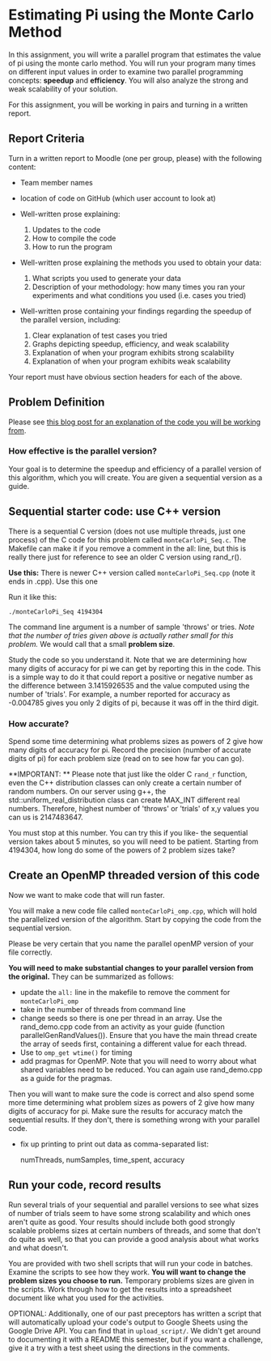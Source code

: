 # Estimating Pi using the Monte Carlo Method

In this assignment, you will write a parallel program that estimates the value of pi using the monte carlo method. You will run your program many times on different input values in order to examine two parallel programming concepts: **speedup** and **efficiency**.  You will also analyze the strong and weak scalability of your solution.

For this assignment, you will be working in pairs and turning in a written report.

## Report Criteria

Turn in a written report to Moodle (one per group, please) with the following
content:

-   Team member names
-   location of code on GitHub (which user account to look at)
-   Well-written prose explaining:
	1.  Updates to the code
	2.  How to compile the code
	3.  How to run the program
        
-   Well-written prose explaining the methods you used to obtain your data:      
	1.  What scripts you used to generate your data
	2. Description of your methodology: how many times you ran your experiments and what conditions you used (i.e. cases you tried)

-   Well-written prose containing your findings regarding the speedup of the parallel version, including: 
	1.  Clear explanation of test cases you tried
	2.  Graphs depicting speedup, efficiency, and weak scalability
	3.  Explanation of when your program exhibits strong scalability
	4.  Explanation of when your program exhibits weak scalability
        
Your report must have obvious section headers for each of the above.

## Problem Definition

Please see [this blog post for an explanation of the code you will be working from](https://learntofish.wordpress.com/2010/10/13/calculating-pi-with-the-monte-carlo-method/).

### How effective is the parallel version?

Your goal is to determine the speedup and efficiency of a parallel version
of this algorithm, which you will create. You are given a sequential version
as a guide.

## Sequential starter code: use C++ version

There is a sequential C version (does not use multiple threads, just one process)
of the C code for this problem called `monteCarloPi_Seq.c`. The Makefile can make it if you remove a comment in the all: line, but this is really there just for reference to see an older C version using rand_r().

**Use this:** There is newer C++ version called `monteCarloPi_Seq.cpp` (note it ends in .cpp). Use this one 

Run it like this:

    ./monteCarloPi_Seq 4194304
    
The command line argument is a number of sample 'throws' or tries. *Note that
the number of tries given above is actually rather small for this problem.* We
would call that a small **problem size**.

Study the code so you understand it. Note that we are determining how many digits of accuracy for pi we can get by reporting this in the code. This is a simple way to do it that could report a positive or negative number as the difference between 3.1415926535 and the value computed using the number of 'trials'. For example, a number reported for accuracy as -0.004785 gives you only 2 digits of pi, because it was off in the third digit.

### How accurate?

Spend some time determining what problems sizes as powers of 2 give how many
digits of accuracy for pi. Record the precision (number of accurate digits of
pi) for each problem size (read on to see how far you can go).

**IMPORTANT: ** Please note that just like the older C  `rand_r` function, even the C++ distribution classes can only create a certain number of random numbers. On our server using g++, the std::uniform_real_distribution<double> class can create MAX_INT different real numbers. Therefore, highest number of 'throws' or 'trials' of x,y values you can us is 2147483647.

You must stop at this number. You can try this if you like- the sequential version takes about 5 minutes, so you will need to be patient. Starting from 4194304, how long do some of the powers of 2 problem sizes take? 

## Create an OpenMP threaded version of this code

Now we want to make code that will run faster.

You will make a new code file called `monteCarloPi_omp.cpp`, which will hold the
parallelized version of the algorithm. Start by copying the code from the
sequential version.

Please be very certain that you name the parallel openMP version of your file
correctly.

**You will need to make substantial changes to your parallel version from the
original.** They can be summarized as follows:

- update the `all:` line in the makefile to remove the comment for
  `monteCarloPi_omp`
- take in the number of threads from command line
- change seeds so there is one per thread in an array. Use the rand_demo.cpp code from an activity as your guide (function parallelGenRandValues()).  Ensure that you have the main thread create the array of seeds first, containing a different value for each thread.
- Use to `omp_get wtime()` for timing
- add pragmas for OpenMP. Note that you will need to worry about what shared variables need to be reduced. You can again use rand_demo.cpp as a guide for the pragmas.

Then you will want to make sure the code is correct and also spend some more
time determining what problem sizes as powers of 2 give how many digits of
accuracy for pi. Make sure the results for accuracy match the sequential
results. If they don't, there is something wrong with your parallel code.

- fix up printing to print out data as comma-separated list:

    numThreads, numSamples, time_spent, accuracy


## Run your code, record results

Run several trials of your sequential and parallel versions to see what sizes of number of trials seem to have some strong scalability and which ones aren't quite as good. Your results should include both good strongly scalable problems sizes at certain numbers of threads, and some that don't do quite as well, so that you can provide a good analysis about what works and what doesn't.

You are provided with two shell scripts that will run your code in batches. Examine the scripts to see how they work. **You will want to change the problem sizes you choose to run.** Temporary problems sizes are given in the scripts. Work through how to get the results into a spreadsheet document like what you used for the activities.

OPTIONAL: Additionally, one of our past preceptors has written a script that will automatically upload your code's output to Google Sheets using the Google Drive API. You can find that in `upload_script/`. We didn't get around to documenting it with a README this semester, but if you want a challenge, give it a try with a test sheet using the directions in the comments.
